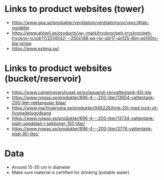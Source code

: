 # Links to product websites (tower)
- https://www.gpa.se/produkter/ventilation/ventilationsror/vpvc/#tab-modeller
- https://www.ahlsell.se/products/va--mark/tryckror/peh-tryckror/peh-tryckror-rc/sdr17/2514542---250x148-pe-ror-sdr17-pn125-l6m-pe100rc-bla-stripe
- https://www.extena.se/

# Links to product websites (bucket/reservoir)
- https://www.campingvaruhuset.se/sv/aquaroll-renvattentank-40l-bla
- https://www.nowas.se/produkter/696-4---200-liter/13654-vattentank-200-liter-rektangular-blaa/
- https://www.martinservera.se/produkter/946228/hink-20l-med-lock-vit-livsmedelsgodkand
- https://www.nowas.se/produkter/696-4---200-liter/13734-vattentank-platt-uppdelad-i-sektioner-150-liter/
- https://www.nowas.se/produkter/696-4---200-liter/3776-vattentank-platt-85-liter/

# Data
- Around 15-30 cm in diameter
- Make sure material is certified for drinking (potable water)
